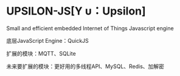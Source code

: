 # UPSILON-JS[Υ υ：Upsilon]
Small and efficient embedded Internet of Things Javascript engine

底层JavaScript Engine：QuickJS

扩展的模块：MQTT、SQLite



未来要扩展的模块：更好用的多线程API、MySQL、Redis、加解密
